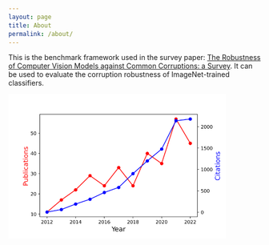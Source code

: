 ```yaml
---
layout: page
title: About
permalink: /about/
---
```

This is the benchmark framework used in the survey paper: [The Robustness of Computer Vision Models against Common Corruptions: a Survey](https://arxiv.org/abs/2305.06024). It can be used to evaluate the corruption robustness of ImageNet-trained classifiers.

![num_pub](figures/num_publications.png)


